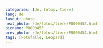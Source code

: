 ```yaml
---
categories: [de, fotos, tiere]
lang: de
layout: photo
next_photo: /de/fotos/tiere/P0000452.html
picname: P0000453
prev_photo: /de/fotos/tiere/P0000454.html
tags: [Fotofalle, Leopard]
---
```

